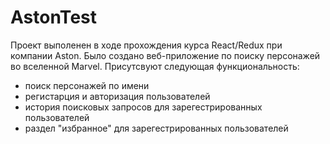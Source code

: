 # AstonTest

Проект выполенен в ходе прохождения курса React/Redux при компании Aston. Было создано веб-приложение по поиску персонажей во вселенной Marvel. Присутсвуют следующая функциональность:

* поиск персонажей по имени
* регистарция и авторизация пользователей
* история поисковых запросов для зарегестрированных пользователей
* раздел "избранное" для зарегестрированных пользователей
